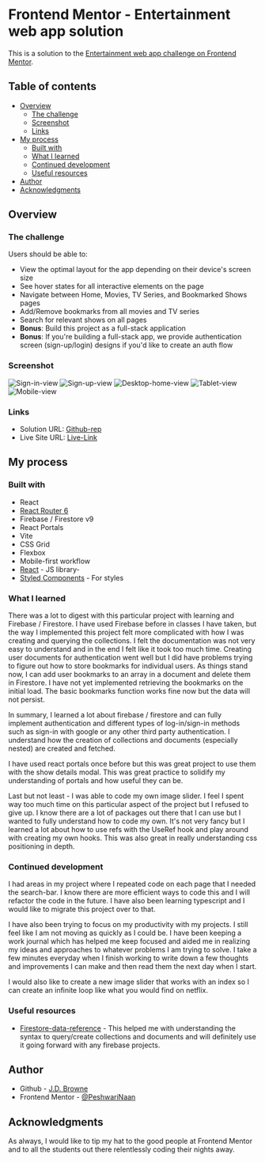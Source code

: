 # Frontend Mentor - Entertainment web app solution

This is a solution to the [Entertainment web app challenge on Frontend Mentor](https://www.frontendmentor.io/challenges/entertainment-web-app-J-UhgAW1X). 

## Table of contents

- [Overview](#overview)
  - [The challenge](#the-challenge)
  - [Screenshot](#screenshot)
  - [Links](#links)
- [My process](#my-process)
  - [Built with](#built-with)
  - [What I learned](#what-i-learned)
  - [Continued development](#continued-development)
  - [Useful resources](#useful-resources)
- [Author](#author)
- [Acknowledgments](#acknowledgments)



## Overview

### The challenge

Users should be able to:

- View the optimal layout for the app depending on their device's screen size
- See hover states for all interactive elements on the page
- Navigate between Home, Movies, TV Series, and Bookmarked Shows pages
- Add/Remove bookmarks from all movies and TV series
- Search for relevant shows on all pages
- **Bonus**: Build this project as a full-stack application
- **Bonus**: If you're building a full-stack app, we provide authentication screen (sign-up/login) designs if you'd like to create an auth flow

### Screenshot

![Sign-in-view](src/assets/sigh-in-ss.png)
![Sign-up-view](src/assets/sign-up-ss.png)
![Desktop-home-view](src/assets/flix-home-full-ss.png)
![Tablet-view](src/assets/flis-tablet-ss.png)
![Mobile-view](src/assets/flix-mobile-home-ss.png)


### Links

- Solution URL: [Github-rep](https://github.com/PeshwariNaan/flix-app.git)
- Live Site URL: [Live-Link](https://your-live-site-url.com)

## My process

### Built with

- React
- [React Router 6](https://github.com/remix-run/react-router/blob/main/docs/getting-started/tutorial.md)
- Firebase / Firestore v9
- React Portals
- Vite
- CSS Grid
- Flexbox
- Mobile-first workflow
- [React](https://reactjs.org/) - JS library- 
- [Styled Components](https://styled-components.com/) - For styles


### What I learned

There was a lot to digest with this particular project with learning and Firebase / Firestore. I have used Firebase before in classes I have taken, but the way I implemented this project felt more complicated with how I was creating and querying the collections. I felt the documentation was not very easy to understand and in the end I felt like it took too much time. Creating user documents for authentication went well but I did have problems trying to figure out how to store bookmarks for individual users. As things stand now, I can add user bookmarks to an array in a document and delete them in Firestore. I have not yet implemented retrieving the bookmarks on the initial load. The basic bookmarks function works fine now but the data will not persist. 

In summary, I learned a lot about firebase / firestore and can fully implement authentication and different types of log-in/sign-in methods such as sign-in with google or any other third party authentication. I understand how the creation of collections and documents (especially nested) are created and fetched.

I have used react portals once before but this was great project to use them with the show details modal. This was great practice to solidify my understanding of portals and how useful they can be.

Last but not least - I was able to code my own image slider. I feel I spent way too much time on this particular aspect of the project but I refused to give up. I know there are a lot of packages out there that I can use but I wanted to fully understand how to code my own. It's not very fancy but I learned a lot about how to use refs with the UseRef hook and play around with creating my own hooks. This was also great in really understanding css positioning in depth.


### Continued development

I had areas in my project where I repeated code on each page that I needed the search-bar. I know there are more efficient ways to code this and I will refactor the code in the future. I have also been learning typescript and I would like to migrate this project over to that. 

I have also been trying to focus on my productivity with my projects. I still feel like I am not moving as quickly as I could be. I have been keeping a work journal which has helped me keep focused and aided me in realizing my ideas and approaches to whatever problems I am trying to solve. I take a few minutes everyday when I finish working to write down a few thoughts and improvements I can make and then read them the next day when I start.

I would also like to create a new image slider that works with an index so I can create an infinite loop like what you would find on netflix.



### Useful resources

- [Firestore-data-reference](https://cloud.google.com/firestore/docs/samples/firestore-data-reference-subcollection) - This helped me with understanding the syntax to query/create collections and documents and will definitely use it going forward with any firebase projects.



## Author

- Github - [J.D. Browne](https://www.your-site.com)
- Frontend Mentor - [@PeshwariNaan](https://www.frontendmentor.io/profile/PeshwariNaan)


## Acknowledgments

As always, I would like to tip my hat to the good people at Frontend Mentor and to all the students out there relentlessly coding their nights away.


